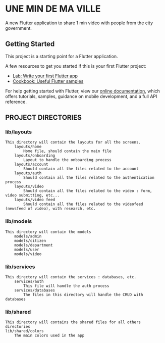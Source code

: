 # UNE MIN DE MA VILLE

A new Flutter application to share 1 min video with  people from the city government.

## Getting Started

This project is a starting point for a Flutter application.

A few resources to get you started if this is your first Flutter project:

- [Lab: Write your first Flutter app](https://flutter.dev/docs/get-started/codelab)
- [Cookbook: Useful Flutter samples](https://flutter.dev/docs/cookbook)

For help getting started with Flutter, view our
[online documentation](https://flutter.dev/docs), which offers tutorials,
samples, guidance on mobile development, and a full API reference.

## PROJECT DIRECTORIES

### lib/layouts
    This directory will contain the layouts for all the screens.
        layouts/home
            Home file, should contain the main file 
        layouts/onboarding
            Layout to handle the onboarding process
        layouts/account 
            Should contain all the files related to the account
        layouts/auth 
            Should contain all the files related to the authentication process
        layouts/video 
            Should contain all the files related to the video : form, video submitting, etc...
        layouts/video feed 
            Should contain all the files related to the videofeed (newsfeed of video), with research, etc.

### lib/models
    This directory will contain the models 
        models/admin
        models/citizen
        models/department
        models/user
        models/video

### lib/services
    This directory will contain the services : databases, etc.
        services/auth
            This file will handle the auth process
        services/databases
            The files in this directory will handle the CRUD with databases

### lib/shared
    This directory will contains the shared files for all others directories
    lib/shared/colors
        The main colors used in the app